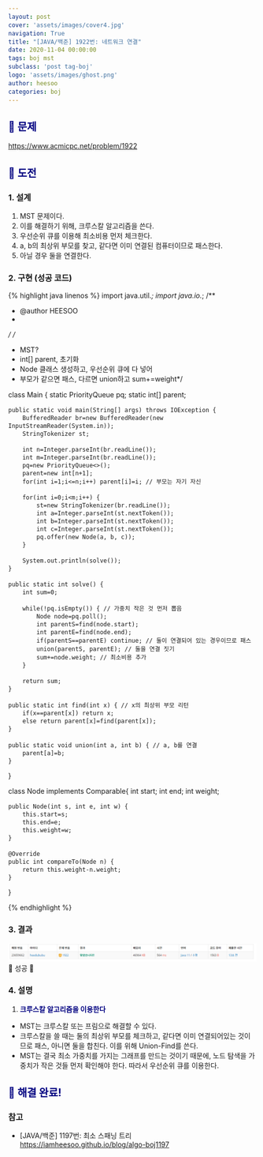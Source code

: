```yaml
---
layout: post
cover: 'assets/images/cover4.jpg'
navigation: True
title: "[JAVA/백준] 1922번: 네트워크 연결"
date: 2020-11-04 00:00:00
tags: boj mst
subclass: 'post tag-boj'
logo: 'assets/images/ghost.png'
author: heesoo
categories: boj
---
```

## <span style="color:navy">👀 문제</span>
<https://www.acmicpc.net/problem/1922>

## <span style="color:navy">👊 도전</span>

### 1. 설계
1. MST 문제이다.
2. 이를 해결하기 위해, 크루스칼 알고리즘을 쓴다.
3. 우선순위 큐를 이용해 최소비용 먼저 체크한다.
4. a, b의 최상위 부모를 찾고, 같다면 이미 연결된 컴퓨터이므로 패스한다.
5. 아닐 경우 둘을 연결한다.

### 2. 구현 (성공 코드)
{% highlight java linenos %}
import java.util.*;
import java.io.*;
/**
 * @author HEESOO
 *
 */
/*
 * MST?
 * int[] parent, 초기화
 * Node 클래스 생성하고, 우선순위 큐에 다 넣어
 * 부모가 같으면 패스, 다르면 union하고 sum+=weight*/

class Main {
	static PriorityQueue<Node> pq;
	static int[] parent;
	
	public static void main(String[] args) throws IOException {
		BufferedReader br=new BufferedReader(new InputStreamReader(System.in));
		StringTokenizer st;
		
		int n=Integer.parseInt(br.readLine());
		int m=Integer.parseInt(br.readLine());
		pq=new PriorityQueue<>();
		parent=new int[n+1];
		for(int i=1;i<=n;i++) parent[i]=i; // 부모는 자기 자신
		
		for(int i=0;i<m;i++) {
			st=new StringTokenizer(br.readLine());
			int a=Integer.parseInt(st.nextToken());
			int b=Integer.parseInt(st.nextToken());
			int c=Integer.parseInt(st.nextToken());
			pq.offer(new Node(a, b, c));
		}
		
		System.out.println(solve());
	}
	
	public static int solve() {
		int sum=0;
		
		while(!pq.isEmpty()) { // 가중치 작은 것 먼저 뽑음
			Node node=pq.poll();
			int parentS=find(node.start);
			int parentE=find(node.end);
			if(parentS==parentE) continue; // 둘이 연결되어 있는 경우이므로 패스
			union(parentS, parentE); // 둘을 연결 짓기
			sum+=node.weight; // 최소비용 추가
		}
		
		return sum;
	}
	
	public static int find(int x) { // x의 최상위 부모 리턴
		if(x==parent[x]) return x;
		else return parent[x]=find(parent[x]);
	}
	
	public static void union(int a, int b) { // a, b를 연결
		parent[a]=b;
	}

}

class Node implements Comparable<Node>{
	int start;
	int end;
	int weight;
	
	public Node(int s, int e, int w) {
		this.start=s;
		this.end=e;
		this.weight=w;
	}
	
	@Override
	public int compareTo(Node n) {
		return this.weight-n.weight;
	}
}

{% endhighlight %}

### 3. 결과
![실행결과](./assets/images/201104_4.PNG)
🤟 성공 🤟  


### 4. 설명
1. **<span style="color:navy">크루스칼 알고리즘을 이용한다</span>**  
- MST는 크루스칼 또는 프림으로 해결할 수 있다.
- 크루스칼을 쓸 때는 둘의 최상위 부모를 체크하고, 같다면 이미 연결되어있는 것이므로 패스, 아니면 둘을 합친다. 이를 위해 Union-Find를 쓴다.
- MST는 결국 최소 가중치를 가지는 그래프를 만드는 것이기 때문에, 노드 탐색을 가중치가 작은 것들 먼저 확인해야 한다. 따라서 우선순위 큐를 이용한다.

## <span style="color:navy">👏 해결 완료!</span>

### 참고
- [JAVA/백준] 1197번: 최소 스패닝 트리 <https://iamheesoo.github.io/blog/algo-boj1197>
